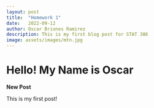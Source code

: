 ```yaml
---
layout: post
title:  "Homework 1"
date:   2022-09-12
author: Oscar Briones Ramirez
description: This is my first blog post for STAT 386
image: assets/images/mtn.jpg
---
```


# Hello! My Name is Oscar

**New Post**

This is my first post!
